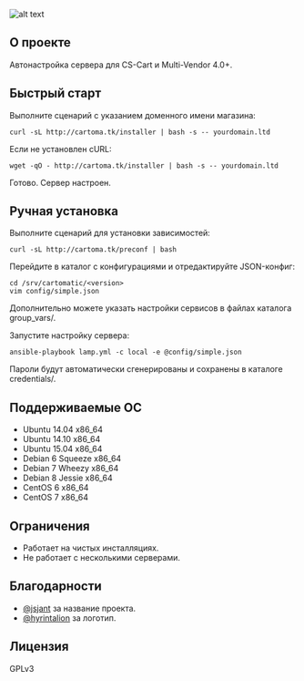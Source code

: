 ![alt text](https://raw.githubusercontent.com/gongled/cartomatic/master/Cartomatic-Logo.png "Cartomatic Logo")

## О проекте

Автонастройка сервера для CS-Cart и Multi-Vendor 4.0+.

## Быстрый старт

Выполните сценарий с указанием доменного имени магазина:

    curl -sL http://cartoma.tk/installer | bash -s -- yourdomain.ltd

Если не установлен cURL:

    wget -qO - http://cartoma.tk/installer | bash -s -- yourdomain.ltd

Готово. Сервер настроен.

## Ручная установка

Выполните сценарий для установки зависимостей:

    curl -sL http://cartoma.tk/preconf | bash

Перейдите в каталог с конфигурациями и отредактируйте JSON-конфиг:

    cd /srv/cartomatic/<version>
    vim config/simple.json

Дополнительно можете указать настройки сервисов в файлах каталога group_vars/.

Запустите настройку сервера:

    ansible-playbook lamp.yml -c local -e @config/simple.json

Пароли будут автоматически сгенерированы и сохранены в каталоге credentials/.

## Поддерживаемые ОС

* Ubuntu 14.04 x86_64
* Ubuntu 14.10 x86_64
* Ubuntu 15.04 x86_64
* Debian 6 Squeeze x86_64
* Debian 7 Wheezy x86_64
* Debian 8 Jessie x86_64
* CentOS 6 x86_64
* CentOS 7 x86_64

## Ограничения

* Работает на чистых инсталляциях.
* Не работает с несколькими серверами.

## Благодарности

* [@jsjant](https://github.com/jsjant) за название проекта.
* [@hyrintalion](https://www.behance.net/hyrintalion) за логотип.

## Лицензия

GPLv3
